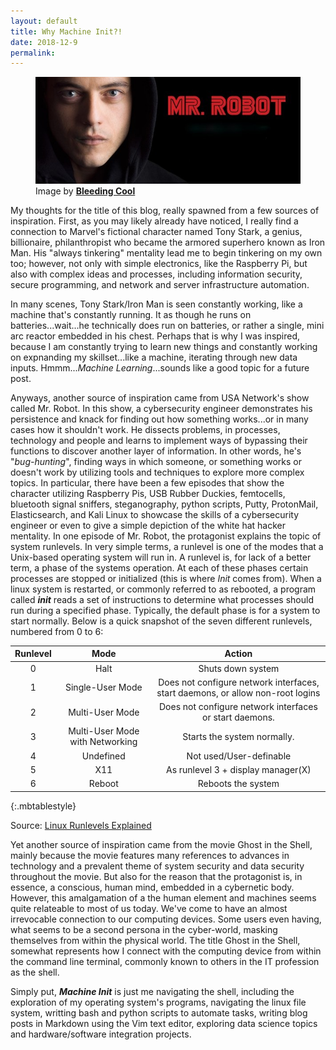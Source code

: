```yaml
---
layout: default
title: Why Machine Init?! 
date: 2018-12-9
permalink: 
---
```

<figure class="center">
<a href="/images/mrrobot.jpg"><img alt="Mr. Robot" src="/images/mrrobot.jpg" style="width:600px;height;200px;"></a>
<figcaption>Image by <a href="https://www.bleedingcool.com/2018/08/29/mrrobot-usa-season-4-series-finale/"><strong>Bleeding Cool</strong></a></figcaption>
</figure>

My thoughts for the title of this blog, really spawned from a few sources of inspiration. First, as you may likely already have noticed, I really find a connection to Marvel's fictional character named Tony Stark, a genius, billionaire, philanthropist who became the armored superhero known as Iron Man. His "always tinkering" mentality lead me to begin tinkering on my own too; however, not only with simple electronics, like the Raspberry Pi, but also with complex ideas and processes, including information security, secure programming, and network and server infrastructure automation. 

In many scenes, Tony Stark/Iron Man is seen constantly working, like a machine that's constantly running. It as though he runs on batteries...wait...he technically does run on batteries, or rather a single, mini arc reactor embedded in his chest. Perhaps that is why I was inspired, because I am constantly trying to learn new things and constantly working on expnanding my skillset...like a machine, iterating through new data inputs. Hmmm...*Machine Learning*...sounds like a good topic for a future post.

Anyways, another source of inspiration came from USA Network's show called Mr. Robot. In this show, a cybersecurity engineer demonstrates his persistence and knack for finding out how something works...or in many cases how it shouldn't work. He dissects problems, in processes, technology and people and learns to implement ways of bypassing their functions to discover another layer of information. In other words, he's "*bug-hunting*", finding ways in which someone, or something works or doesn't work by utilizing tools and techniques to explore more complex topics. In particular, there have been a few episodes that show the character utilizing Raspberry Pis, USB Rubber Duckies, femtocells, bluetooth signal sniffers, steganography, python scripts, Putty, ProtonMail, Elasticsearch, and Kali Linux to showcase the skills of a cybersecurity engineer or even to give a simple depiction of the white hat hacker mentality.
In one episode of Mr. Robot, the protagonist explains the topic of system runlevels. In very simple terms, a runlevel is one of the modes that a Unix-based operating system will run in. A runlevel is, for lack of a better term, a phase of the systems operation. At each of these phases certain processes are stopped or initialized (this is where *Init* comes from). When a linux system is restarted, or commonly referred to as rebooted, a program called ***init*** reads a set of instructions to determine what processes should run during a specified phase. Typically, the default phase is for a system to start normally. Below is a quick snapshot of the seven different runlevels, numbered from 0 to 6:


|  **Runlevel** |             **Mode**            |                                   **Action**                                   |
|:-------------:|:-------------------------------:|:------------------------------------------------------------------------------:|
|       0       |               Halt              |                                Shuts down system                               |
|       1       |         Single-User Mode        | Does not configure network interfaces, start daemons, or allow non-root logins |
|       2       |         Multi-User Mode         |             Does not configure network interfaces or start daemons.            |
|       3       | Multi-User Mode with Networking |                           Starts the system normally.                          |
|       4       |            Undefined            |                             Not used/User-definable                            |
|       5       |               X11               |                       As runlevel 3 + display manager(X)                       |
|       6       |              Reboot             |                               Reboots the system                               |
{:.mbtablestyle}

Source: [Linux Runlevels Explained][1]


Yet another source of inspiration came from the movie Ghost in the Shell, mainly because the movie features many references to advances in technology and a prevalent theme of system security and data security throughout the movie. But also for the reason that the protagonist is, in essence, a conscious, human mind, embedded in a cybernetic body. However, this amalgamation of a the human element and machines seems quite relateable to most of us today. We've come to have an almost irrevocable connection to our computing devices. Some users even having, what seems to be a second persona in the cyber-world, masking themselves from within the physical world. The title Ghost in the Shell, somewhat represents how I connect with the computing device from within the command line terminal, commonly known to others in the IT profession as the shell.
 
Simply put, ***Machine Init*** is just me navigating the shell, including the exploration of my operating system's programs, navigating the linux file system, writting bash and python scripts to automate tasks, writing blog posts in Markdown using the Vim text editor, exploring data science topics and hardware/software integration projects.

[1]: https://www.liquidweb.com/kb/linux-runlevels-explained/
